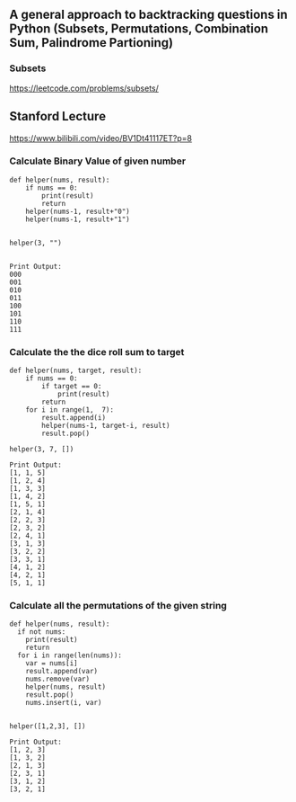 ## A general approach to backtracking questions in Python (Subsets, Permutations, Combination Sum, Palindrome Partioning)

### Subsets

https://leetcode.com/problems/subsets/

## Stanford Lecture

https://www.bilibili.com/video/BV1Dt41117ET?p=8

  

### Calculate Binary Value of given number

```
def helper(nums, result):
    if nums == 0:
        print(result)
        return
    helper(nums-1, result+"0")
    helper(nums-1, result+"1")


helper(3, "")


Print Output:
000
001
010
011
100
101
110
111
```

### Calculate the the dice roll sum to target

```
def helper(nums, target, result):
    if nums == 0:
        if target == 0:
            print(result)
        return
    for i in range(1,  7):
        result.append(i)
        helper(nums-1, target-i, result)
        result.pop()

helper(3, 7, [])

Print Output:
[1, 1, 5]
[1, 2, 4]
[1, 3, 3]
[1, 4, 2]
[1, 5, 1]
[2, 1, 4]
[2, 2, 3]
[2, 3, 2]
[2, 4, 1]
[3, 1, 3]
[3, 2, 2]
[3, 3, 1]
[4, 1, 2]
[4, 2, 1]
[5, 1, 1]
```

### Calculate all the permutations of the given string

```
def helper(nums, result):
  if not nums:
    print(result)
    return
  for i in range(len(nums)):
    var = nums[i]
    result.append(var)
    nums.remove(var)
    helper(nums, result)
    result.pop()
    nums.insert(i, var)


helper([1,2,3], [])

Print Output:
[1, 2, 3]
[1, 3, 2]
[2, 1, 3]
[2, 3, 1]
[3, 1, 2]
[3, 2, 1]
```